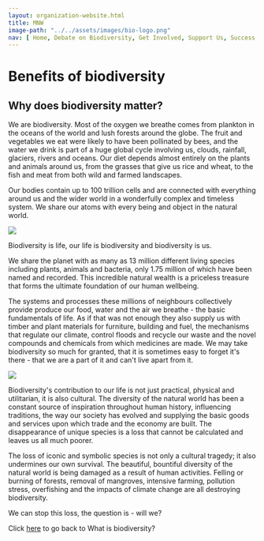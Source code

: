 ```yaml
---
layout: organization-website.html
title: MNW
image-path: "../../assets/images/bio-logo.png"
nav: [ Home, Debate on Biodiversity, Get Involved, Support Us, Success Stories, Local Events]
---
```

# Benefits of biodiversity

## Why does biodiversity matter?

We are biodiversity. Most of the oxygen we breathe comes from plankton in the oceans of the world and lush forests around the globe. The fruit and vegetables we eat were likely to have been pollinated by bees, and the water we drink is part of a huge global cycle involving us, clouds, rainfall, glaciers, rivers and oceans. Our diet depends almost entirely on the plants and animals around us, from the grasses that give us rice and wheat, to the fish and meat from both wild and farmed landscapes.

Our bodies contain up to 100 trillion cells and are connected with everything around us and the wider world in a wonderfully complex and timeless system. We share our atoms with every being and object in the natural world.

<right>![](../../assets/images/biodiversity3.jpg)</right>

Biodiversity is life, our life is biodiversity and biodiversity is us.

We share the planet with as many as 13 million different living species including plants, animals and bacteria, only 1.75 million of which have been named and recorded. This incredible natural wealth is a priceless treasure that forms the ultimate foundation of our human wellbeing.

The systems and processes these millions of neighbours collectively provide produce our food, water and the air we breathe - the basic fundamentals of life. As if that was not enough they also supply us with timber and plant materials for furniture, building and fuel, the mechanisms that regulate our climate, control floods and recycle our waste and the novel compounds and chemicals from which medicines are made. We may take biodiversity so much for granted, that it is sometimes easy to forget it's there - that we are a part of it and can't live apart from it.

<right>![](../../assets/images/biodiversity4.jpg)</right>

Biodiversity's contribution to our life is not just practical, physical and utilitarian, it is also cultural. The diversity of the natural world has been a constant source of inspiration throughout human history, influencing traditions, the way our society has evolved and supplying the basic goods and services upon which trade and the economy are built. The disappearance of unique species is a loss that cannot be calculated and leaves us all much poorer.

The loss of iconic and symbolic species is not only a cultural tragedy; it also undermines our own survival. The beautiful, bountiful diversity of the natural world is being damaged as a result of human activities. Felling or burning of forests, removal of mangroves, intensive farming, pollution stress, overfishing and the impacts of climate change are all destroying biodiversity.

We can stop this loss, the question is - will we?

Click [here](biodiversity-1) to go back to What is biodiversity?
